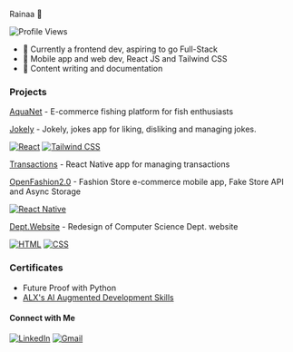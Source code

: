  Rainaa 👋

![Profile Views](https://komarev.com/ghpvc/?username=RainaaNs&color=blue)

- 🌱 Currently a frontend dev, aspiring to go Full-Stack
- 👯 Mobile app and web dev, React JS and Tailwind CSS
- 👯 Content writing and documentation

### Projects

[AquaNet](https://github.com/klenam0/AquaNet-Frontend.git) - E-commerce fishing platform for fish enthusiasts

[Jokely](https://github.com/RainaaNs/Mock-Jokes) - Jokely, jokes app for liking, disliking and managing jokes.

[![React](https://img.shields.io/badge/React-20232A?style=flat-square&logo=react&logoColor=61DAFB)](https://reactjs.org/)
[![Tailwind CSS](https://img.shields.io/badge/Tailwind_CSS-38B2AC?style=flat-square&logo=tailwind-css&logoColor=white)](https://tailwindcss.com/)


[Transactions](https://github.com/RainaaNs/rn-assignment5-11307343) - React Native app for managing transactions

[OpenFashion2.0](https://github.com/RainaaNs/rn-assignment7-11307343) - Fashion Store e-commerce mobile app, Fake Store API and Async Storage

[![React Native](https://img.shields.io/badge/React_Native-20232A?style=flat-square&logo=react&logoColor=61DAFB)](https://reactnative.dev/)


[Dept.Website](https://github.com/RainaaNs/11307343_DCIT205.git) - Redesign of Computer Science Dept. website

[![HTML](https://img.shields.io/badge/HTML-E34F26?style=flat-square&logo=html5&logoColor=white)](https://developer.mozilla.org/en-US/docs/Web/HTML)
[![CSS](https://img.shields.io/badge/CSS-1572B6?style=flat-square&logo=css3&logoColor=white)](https://developer.mozilla.org/en-US/docs/Web/CSS)


### Certificates 
- Future Proof with Python
- [ALX's AI Augmented Development Skills](https://intranet.alxswe.com/certificates/E6CTN2cBRx)

#### Connect with Me
[![LinkedIn](https://img.shields.io/badge/-LinkedIn-blue?style=flat-square&logo=Linkedin&logoColor=white&link=https://www.linkedin.com/in/naa-shidaa-addo)](https://www.linkedin.com/in/naa-shidaa-addo)
[![Gmail](https://img.shields.io/badge/Gmail-D14836?style=flat-square&logo=gmail&logoColor=white)](mailto:rainaaaddo@gmail.com)



